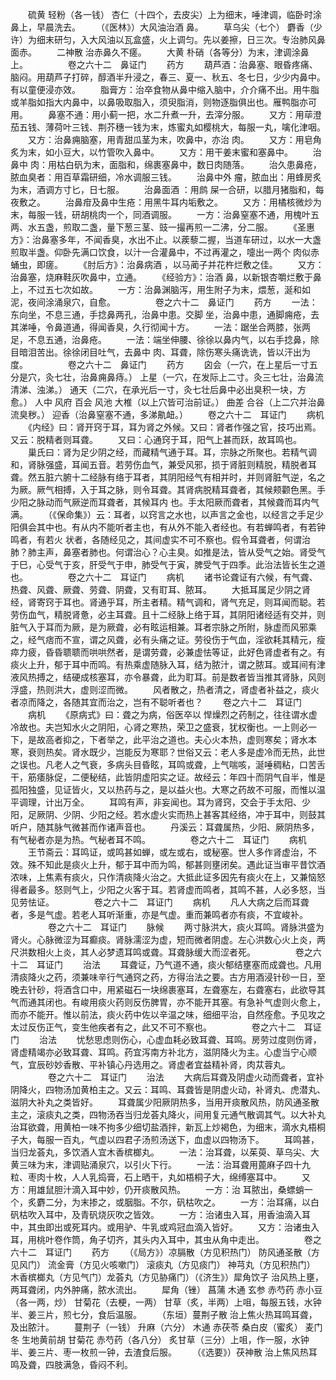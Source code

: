 <!-- { "loadSidebar": true } -->
　　硫黄 轻粉（各一钱） 杏仁（十四个，去皮尖）上为细末，唾津调，临卧时涂鼻上，早晨洗去。
　　（《医林》）大风油治酒 鼻。
　　草乌尖（七个） 麝香（少许）为细末研匀，入大风油以瓦盒盛，火上调匀。先以姜擦，日三次。专治肺风鼻面赤。
　　二神散 治赤鼻久不瘥。
　　大黄 朴硝（各等分）为末，津调涂鼻上。
　　
　　卷之六十二　鼻证门
　　药方
　　葫芦酒：治鼻塞、眼昏疼痛、脑闷。用葫芦子打碎，醇酒半升浸之，春三、夏一、秋五、冬七日，少少内鼻中。有以童便浸亦效。
　　脂膏方：治卒食物从鼻中缩入脑中，介介痛不出。用牛脂或羊脂如指大内鼻中，以鼻吸取脂入，须臾脂消，则物逐脂俱出也。雁鸭脂亦可用。
　　鼻塞不通：用小蓟一把，水二升煮一升，去滓分服。
　　又方：用荜澄茄五钱、薄荷叶三钱、荆芥穗一钱为末，炼蜜丸如樱桃大，每服一丸，噙化津咽。
　　又方：治鼻痈脑塞，用青甜瓜茎为末，吹鼻中，亦治 肉。
　　又方：用皂角炙为末，如小豆大，以竹管吹入鼻中。
　　又方：用干姜末蜜和塞鼻中。
　　治鼻中 肉：用枯白矾为末，面脂和，绵裹塞鼻中，数日肉随落。
　　治久患鼻疮，脓血臭者：用百草霜研细，冷水调服三钱。
　　治鼻中外 瘤，脓血出：用蜂房炙为末，酒调方寸匕，日七服。
　　治鼻面酒 ：用鹧 屎一合研，以腊月猪脂和，每夜敷之。
　　治鼻疳及鼻中生疮：用黑牛耳内垢敷之。
　　又方：用橘核微炒为末，每服一钱，研胡桃肉一个，同酒调服。
　　一方：治鼻窒塞不通，用槐叶五两、水五盏，煎取二盏，量下葱三茎、豉一撮再煎一二沸，分二服。
　　《圣惠方》：治鼻塞多年，不闻香臭，水出不止。以蒺藜二握，当道车研过，以水一大盏煎取半盏。仰卧先满口饮食，以汁一合灌鼻中，不过再灌之，嚏出一两个 肉似赤蛹虫，即瘥。
　　《肘后方》：治鼻病酒 ，以马蔺子并花杵烂敷之佳。
　　又方：治鼻塞，烧麻鞋灰吹鼻中，立通。
　　《经验方》：治酒 鼻，以新银杏嚼烂敷于鼻上，不过五七次如故。
　　一方：治鼻渊脑泻，用生附子为末，煨葱，涎和如泥，夜间涂涌泉穴，自愈。
　　
　　卷之六十二　鼻证门
　　药方
　　一法：东向坐，不息三通，手捻鼻两孔，治鼻中患。交脚 坐，治鼻中患，通脚痈疮，去其涕唾，令鼻道通，得闻香臭，久行彻闻十方。
　　一法：踞坐合两膝，张两足，不息五通，治鼻疮。
　　一法：端坐伸腰、徐徐以鼻内气，以右手捻鼻，除目暗泪苦出。徐徐闭目吐气，去鼻中 肉、耳聋，除伤寒头痛诜诜，皆以汗出为度。
　　
　　卷之六十二　鼻证门
　　药方
　　囟会（一穴，在上星后一寸五分是穴，灸七壮，治鼻痈鼻痔。） 上星（一穴，在发际上二寸。灸三七壮，治鼻流清涕、浊涕。） 通天（二穴，在承光后一寸，灸七壮后鼻中必出臭积一块，方愈。） 人中 风府 百会 风池 大椎（以上穴皆可治前证。） 曲差 合谷（上二穴并治鼻流臭秽。） 迎香（治鼻窒塞不通，多涕鼽衄。）
　　卷之六十二　耳证门
　　病机
　　《内经》曰：肾开窍于耳，耳为肾之外候。又曰：肾者作强之官，技巧出焉。又云：脱精者则耳聋。
　　又曰：心通窍于耳，阳气上甚而跃，故耳鸣也。
　　巢氏曰：肾为足少阴之经，而藏精气通于耳。耳，宗脉之所聚也。若精气调和，肾脉强盛，耳闻五音。若劳伤血气，兼受风邪，损于肾脏则精脱，精脱者耳聋。然五脏六腑十二经脉有络于耳者，其阴阳经气有相并时，并则肾脏气逆，名之为厥。厥气相搏，入于耳之脉，则令耳聋。其肾病脱精耳聋者，其候颊颧色黑。手少阳之脉动而气厥逆而耳聋者，其候耳内 也。手太阳厥而聋者，其候聋而耳内气满。
　　（《保命集》）云：耳者，以窍言之水也，以声言之金也，以经言之手足少阳俱会其中也。有从内不能听者主也，有从外不能入者经也。有若蝉鸣者，有若钟鸣者，有若火 状者，各随经见之，其间虚实不可不察也。假令耳聋者，何谓治肺？肺主声，鼻塞者肺也。何谓治心？心主臭。如推是法，皆从受气之始。肾受气于巳，心受气于亥，肝受气于申，肺受气于寅，脾受气于四季。此治法皆长生之道也。
　　
　　卷之六十二　耳证门
　　病机
　　诸书论聋证有六候，有气聋、热聋、风聋、厥聋、劳聋、阴聋，又有耵耳、脓耳。
　　大抵耳属足少阴之肾经，肾寄窍于耳也。肾通乎耳，所主者精。精气调和，肾气充足，则耳闻而聪。若劳伤血气，精脱肾惫，必主耳聋。且十二经脉上络于耳，其阴阳诸经适有交并，则脏气入于耳而为厥，是为厥聋，必有眩运相兼。耳者宗脉之所附，脉虚而风邪乘之，经气痞而不宣，谓之风聋，必有头痛之证。劳役伤于气血，淫欲耗其精元，瘦瘁力疲，昏昏聩聩而哄哄然者，是谓劳聋，必兼虚怯等证，此好色肾虚者有之。有痰火上升，郁于耳中而鸣。有热乘虚随脉入耳，结为脓汁，谓之脓耳。或耳间有津液风热搏之，结硬成核塞耳，亦令暴聋，此为耵耳。前是数者皆当推其肾脉，风则浮盛，热则洪大，虚则涩而微。
　　风者散之，热者清之，肾虚者补益之，痰火者凉而降之，各随其宜而治之，岂有不聪听者也？
　　卷之六十二　耳证门
　　病机
　　《原病式》曰：聋之为病，俗医卒以 悍燥烈之药制之，往往谓水虚冷故也。夫岂知水火之阴阳，心肾之寒热，荣卫之盛衰，犹权衡也。一上则必一下，是故高者抑之，下者举之，此平治之道也。夫心火本热，虚则寒矣；肾水本寒，衰则热矣。肾水既少，岂能反为寒耶？世俗又云：老人多是虚冷而无热，此世之误也。凡老人之气衰，多病头目昏眩，耳鸣或聋，上气喘咳，涎唾稠粘，口苦舌干，筋痿脉促，二便秘结，此皆阴虚阳实之证。故经云：年四十而阴气自半，惟是孤阳独盛，见证皆火，又以热药与之，是以益火也。大寒之药故不可服，而惟以温平调理，计出万全。
　　耳鸣有声，非妄闻也。耳为肾窍，交会于手太阳、少阳，足厥阴、少阴、少阳之经。若水虚火实而热上甚客其经络，冲于耳中，则鼓其听户，随其脉气微甚而作诸声音也。
　　丹溪云：耳聋属热，少阳、厥阴热多，有气秘者亦是为热。气秘者耳不鸣。
　　
　　卷之六十二　耳证门
　　病机
　　王节斋云：耳鸣证，或鸣甚如蝉，或左或右，或秘塞。世人多作肾虚治，不效。殊不知此是痰火上升，郁于耳中而为鸣，郁甚则壅闭矣。遇此证当审平昔饮酒浓味，上焦素有痰火，只作清痰降火治之。大抵此证多因先有痰火在上，又兼恼怒得者最多。怒则气上，少阳之火客于耳。若肾虚而鸣者，其鸣不甚，人必多怒，当见劳怯证。
　　
　　卷之六十二　耳证门
　　病机
　　凡人大病之后而耳聋者，多是气虚。若老人耳听渐重，亦是气虚。重而兼鸣者亦有痰，不宜峻补。
　　
　　卷之六十二　耳证门
　　脉候
　　两寸脉洪大，痰火耳鸣。肾脉洪盛为肾火。心脉微涩为耳癫痰。肾脉濡涩为虚，短而微者阴虚。左心洪数心火上炎，两尺洪数相火上炎，其人必梦遗耳鸣或聋。耳聋脉缓大而涩者死。
　　
　　卷之六十二　耳证门
　　治法
　　耳聋证，乃气道不通，痰火郁结壅塞而成聋也。凡用清痰降火之药，须兼味辛行气通窍之药，方得治法之要。古方用酒浸针砂一日，至晚去针砂，将酒含口中，用紧磁石一块绵裹塞耳，左聋塞左，右聋塞右，此欲导其气而通其闭也。有峻用痰火药则反伤脾胃，亦不能开其塞。有急补气虚则火愈上，而亦不能开。惟以前法，痰火药中佐以辛温之味，细细平治，自然痊愈。予见攻之太过反伤正气，变生他疾者有之，此又不可不察也。
　　
　　卷之六十二　耳证门
　　治法
　　忧愁思虑则伤心，心虚血耗必致耳聋、耳鸣。房劳过度则伤肾，肾虚精竭亦必致耳聋、耳鸣。药宜泻南方补北方，滋阴降火为主。心虚当宁心顺气，宜辰砂妙香散、平补镇心丹选用之。肾虚者宜益精补肾，肉苁蓉丸。
　　
　　卷之六十二　耳证门
　　治法
　　大病后耳聋及阴虚火动而聋者，宜补阴降火，四物汤加黄柏主之。又云：耳鸣、耳聋皆是阴虚火动，补肾丸、虎潜丸、滋阴大补丸之类皆好。
　　耳聋属少阳厥阴热多，当用开痰散风热，防风通圣散主之，滚痰丸之类，四物汤吞当归龙荟丸降火，间用复元通气散调其气。以大补丸治耳欲聋，用黄柏一味不拘多少细切盐酒拌，新瓦上炒褐色，为细末，滴水丸梧桐子大，每服一百丸，气虚以四君子汤煎汤送下，血虚以四物汤下。
　　耳鸣甚，当归龙荟丸，多饮酒人宜木香槟榔丸。
　　一法：治耳聋，以茱萸、草乌尖、大黄三味为末，津调贴涌泉穴，以引火下行。
　　一法：治耳聋用蓖麻子四十九粒、枣肉十枚，人人乳捣膏，石上晒干，丸如梧桐子大，绵缚塞耳中。
　　又方：用雄鼠胆汁滴入耳中妙，仍开痰散风热。
　　一方：治 耳脓出，桑螵蛸一个，炙麝二分，为末掺之，或胭脂。不尔，矾枯吹之。
　　一方：治耳痛，以白矾枯吹入耳中，及青矾烧灰吹之皆效。
　　一方：治诸虫入耳，用香油滴入耳中，其虫即出或死耳内。或用驴、牛乳或鸡冠血滴入皆好。
　　又方：治诸虫入耳，用桃叶卷作筒，角子切齐，其头内入耳中，其虫从角中走出。
　　
　　卷之六十二　耳证门
　　药方
　　（《局方》）凉膈散（方见积热门） 防风通圣散（方见风门） 流金膏（方见火咳嗽门） 滚痰丸（方见痰门） 神芎丸（方见积热门） 木香槟榔丸（方见气门）龙荟丸（方见胁痛门）（《济生》）犀角饮子 治风热上壅，两耳聋闭，内外肿痛，脓水流出。
　　犀角（锉） 菖蒲 木通 玄参 赤芍药 赤小豆（各一两，炒） 甘菊花（去梗，一两） 甘草（炙，半两）上咀，每服五钱，水钟半、姜三片，煎七分，食后温服。
　　（东垣）蔓荆子散 治上焦火热耳鸣耳聋，及出脓汁。
　　蔓荆子（一钱） 升麻（六分） 木通 赤茯苓 桑白皮（蜜炙） 麦门冬 生地黄前胡 甘菊花 赤芍药（各八分） 炙甘草（三分）上咀，作一服，水钟半、姜三片、枣一枚煎一钟，去渣食后服。
　　（《选要》）茯神散 治上焦风热耳鸣及聋，四肢满急，昏闷不利。
